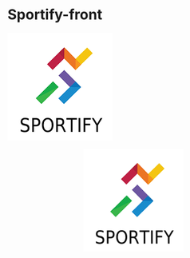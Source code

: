 # Sportify-front
![Screenshot](Sportify-Logo.png)
<p align="center">
  <img src="Sportify-Logo.png" width="200"/>
</p>
